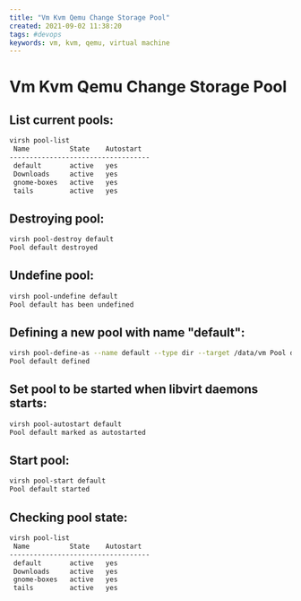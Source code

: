 ```yaml
---
title: "Vm Kvm Qemu Change Storage Pool"
created: 2021-09-02 11:38:20
tags: #devops
keywords: vm, kvm, qemu, virtual machine
---
```


# Vm Kvm Qemu Change Storage Pool

## List current pools:

```bash
virsh pool-list
 Name          State    Autostart
-----------------------------------
 default       active   yes
 Downloads     active   yes
 gnome-boxes   active   yes
 tails         active   yes
```

## Destroying pool:

```bash
virsh pool-destroy default
Pool default destroyed
```

## Undefine pool:

```bash
virsh pool-undefine default
Pool default has been undefined
```

## Defining a new pool with name "default":

```bash
virsh pool-define-as --name default --type dir --target /data/vm Pool default defined
Pool default defined
```

## Set pool to be started when libvirt daemons starts:

```bash
virsh pool-autostart default
Pool default marked as autostarted
```

## Start pool:

```bash
virsh pool-start default
Pool default started
```
## Checking pool state:

```bash
virsh pool-list
 Name          State    Autostart
-----------------------------------
 default       active   yes
 Downloads     active   yes
 gnome-boxes   active   yes
 tails         active   yes
```
